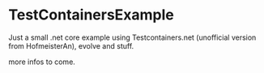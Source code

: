 # TestContainersExample
Just a small .net core example using Testcontainers.net (unofficial version from HofmeisterAn), evolve and stuff.

more infos to come.